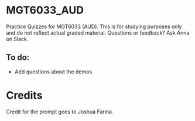 # MGT6033_AUD
Practice Quizzes for MGT6033 (AUD). This is for studying purposes only and do not reflect actual graded material. Questions or feedback? Ask Anna on Slack.

## To do:
- Add questions about the demos

# Credits
Credit for the prompt goes to Joshua Farina.
